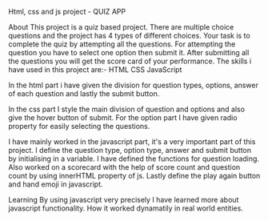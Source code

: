 Html, css and js project - QUIZ APP

About
This project is a quiz based project. There are multiple choice questions and the project has 4 types of different choices. Your task is to complete the quiz by attempting all the questions. For attempting the question you have to select one option then submit it. After submitting all the questions you will get the score card of your performance.
The skills i have used in this project are:-
HTML
CSS
JavaScript

In the html part i have given the division for question types, options, answer of each question and lastly the submit button.

In the css part I style the main division of question and options and also give the hover button of submit. For the option part I have given radio property for easily selecting the questions. 

I have mainly worked in the javascript part, it's a very important part of this project. I define the question type, option type, answer and submit button by initialising in a variable. I have defined the functions for question loading. Also worked on a scorecard with the help of score count and question count by using innerHTML property of js. Lastly define the play again button and hand emoji in javascript.   

Learning
By using javascript very precisely I have learned more about javascript functionality. How it worked dynamatily in real world entities.   


